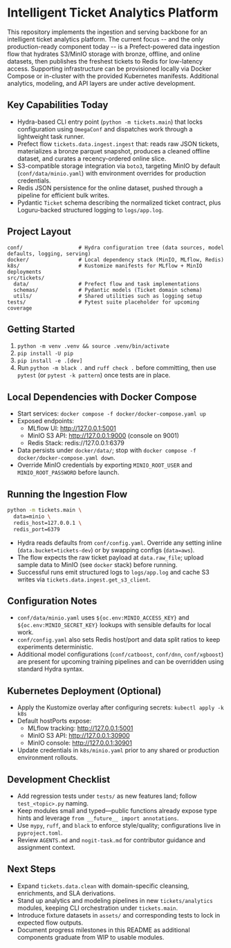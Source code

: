 # Intelligent Ticket Analytics Platform

This repository implements the ingestion and serving backbone for an intelligent ticket analytics platform. The current focus -- and the only production-ready component today -- is a Prefect-powered data ingestion flow that hydrates S3/MinIO storage with bronze, offline, and online datasets, then publishes the freshest tickets to Redis for low-latency access. Supporting infrastructure can be provisioned locally via Docker Compose or in-cluster with the provided Kubernetes manifests. Additional analytics, modeling, and API layers are under active development.

## Key Capabilities Today
- Hydra-based CLI entry point (`python -m tickets.main`) that locks configuration using `OmegaConf` and dispatches work through a lightweight task runner.
- Prefect flow `tickets.data.ingest.ingest` that: reads raw JSON tickets, materializes a bronze parquet snapshot, produces a cleaned offline dataset, and curates a recency-ordered online slice.
- S3-compatible storage integration via `boto3`, targeting MinIO by default (`conf/data/minio.yaml`) with environment overrides for production credentials.
- Redis JSON persistence for the online dataset, pushed through a pipeline for efficient bulk writes.
- Pydantic `Ticket` schema describing the normalized ticket contract, plus Loguru-backed structured logging to `logs/app.log`.

## Project Layout
```
conf/                  # Hydra configuration tree (data sources, model defaults, logging, serving)
docker/                # Local dependency stack (MinIO, MLflow, Redis)
k8s/                   # Kustomize manifests for MLflow + MinIO deployments
src/tickets/
  data/                # Prefect flow and task implementations
  schemas/             # Pydantic models (Ticket domain schema)
  utils/               # Shared utilities such as logging setup
tests/                 # Pytest suite placeholder for upcoming coverage
```

## Getting Started
1. `python -m venv .venv && source .venv/bin/activate`
2. `pip install -U pip`
3. `pip install -e .[dev]`
4. Run `python -m black .` and `ruff check .` before committing, then use `pytest` (or `pytest -k pattern`) once tests are in place.

## Local Dependencies with Docker Compose
- Start services: `docker compose -f docker/docker-compose.yaml up`
- Exposed endpoints:
  - MLflow UI: http://127.0.0.1:5001
  - MinIO S3 API: http://127.0.0.1:9000 (console on 9001)
  - Redis Stack: redis://127.0.0.1:6379
- Data persists under `docker/data/`; stop with `docker compose -f docker/docker-compose.yaml down`.
- Override MinIO credentials by exporting `MINIO_ROOT_USER` and `MINIO_ROOT_PASSWORD` before launch.

## Running the Ingestion Flow
```bash
python -m tickets.main \
  data=minio \
  redis_host=127.0.0.1 \
  redis_port=6379
```
- Hydra reads defaults from `conf/config.yaml`. Override any setting inline (`data.bucket=tickets-dev`) or by swapping configs (`data=aws`).
- The flow expects the raw ticket payload at `data.raw_file`; upload sample data to MinIO (see `docker` stack) before running.
- Successful runs emit structured logs to `logs/app.log` and cache S3 writes via `tickets.data.ingest.get_s3_client`.

## Configuration Notes
- `conf/data/minio.yaml` uses `${oc.env:MINIO_ACCESS_KEY}` and `${oc.env:MINIO_SECRET_KEY}` lookups with sensible defaults for local work.
- `conf/config.yaml` also sets Redis host/port and data split ratios to keep experiments deterministic.
- Additional model configurations (`conf/catboost`, `conf/dnn`, `conf/xgboost`) are present for upcoming training pipelines and can be overridden using standard Hydra syntax.

## Kubernetes Deployment (Optional)
- Apply the Kustomize overlay after configuring secrets: `kubectl apply -k k8s`
- Default hostPorts expose:
  - MLflow tracking: http://127.0.0.1:5001
  - MinIO S3 API: http://127.0.0.1:30900
  - MinIO console: http://127.0.0.1:30901
- Update credentials in `k8s/minio.yaml` prior to any shared or production environment rollouts.

## Development Checklist
- Add regression tests under `tests/` as new features land; follow `test_<topic>.py` naming.
- Keep modules small and typed—public functions already expose type hints and leverage `from __future__ import annotations`.
- Use `mypy`, `ruff`, and `black` to enforce style/quality; configurations live in `pyproject.toml`.
- Review `AGENTS.md` and `nogit-task.md` for contributor guidance and assignment context.

## Next Steps
- Expand `tickets.data.clean` with domain-specific cleansing, enrichments, and SLA derivations.
- Stand up analytics and modeling pipelines in new `tickets/analytics` modules, keeping CLI orchestration under `tickets.main`.
- Introduce fixture datasets in `assets/` and corresponding tests to lock in expected flow outputs.
- Document progress milestones in this README as additional components graduate from WIP to usable modules.
